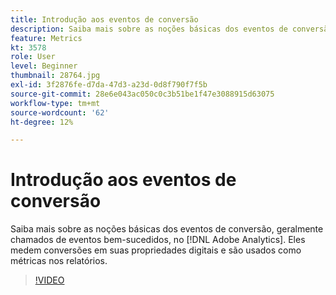```yaml
---
title: Introdução aos eventos de conversão
description: Saiba mais sobre as noções básicas dos eventos de conversão, geralmente chamados de eventos bem-sucedidos, no Adobe Analytics. Eles medem conversões em suas propriedades digitais e são usados como métricas nos relatórios.
feature: Metrics
kt: 3578
role: User
level: Beginner
thumbnail: 28764.jpg
exl-id: 3f2876fe-d7da-47d3-a23d-0d8f790f7f5b
source-git-commit: 28e6e043ac050c0c3b51be1f47e3088915d63075
workflow-type: tm+mt
source-wordcount: '62'
ht-degree: 12%

---
```


# Introdução aos eventos de conversão

Saiba mais sobre as noções básicas dos eventos de conversão, geralmente chamados de eventos bem-sucedidos, no [!DNL Adobe Analytics]. Eles medem conversões em suas propriedades digitais e são usados como métricas nos relatórios.

>[!VIDEO](https://video.tv.adobe.com/v/31176/?quality=12&learn=on&captions=por_br)
